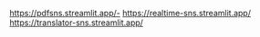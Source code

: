 https://pdfsns.streamlit.app/-
https://realtime-sns.streamlit.app/
https://translator-sns.streamlit.app/
